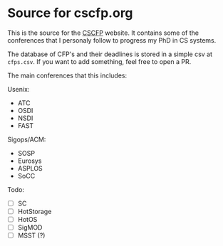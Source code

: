 # Source for cscfp.org

This is the source for the [CSCFP](https://cscfp.org) website. It contains some
of the conferences that I personaly follow to progress my PhD in CS systems.

The database of CFP's and their deadlines is stored in a simple csv at 
`cfps.csv`. If you want to add something, feel free to open a PR.

The main conferences that this includes:

Usenix:

- ATC
- OSDI
- NSDI
- FAST

Sigops/ACM:

- SOSP
- Eurosys
- ASPLOS
- SoCC

Todo:

- [ ] SC
- [ ] HotStorage
- [ ] HotOS
- [ ] SigMOD
- [ ] MSST (?)
